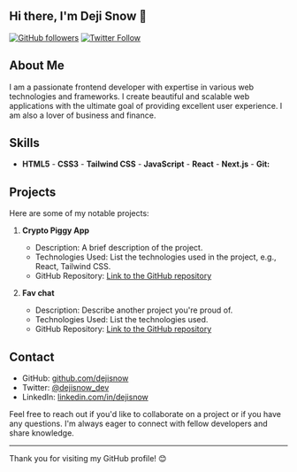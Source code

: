 ## Hi there, I'm Deji Snow 👋


<!--
**dejisnow/dejisnow** is a ✨ _special_ ✨ repository because its `README.md` (this file) appears on your GitHub profile.

Here are some ideas to get you started:

- 🔭 I’m currently working on ...
- 🌱 I’m currently learning ...
- 👯 I’m looking to collaborate on ...
- 🤔 I’m looking for help with ...
- 💬 Ask me about ...
- 📫 How to reach me: ...
- 😄 Pronouns: ...
- ⚡ Fun fact: ...
-->


[![GitHub followers](https://img.shields.io/github/followers/dejisnow?label=Follow&style=social)](https://github.com/dejisnow)
[![Twitter Follow](https://img.shields.io/twitter/follow/dejisnow_dev?style=social)](https://twitter.com/dejisnow_dev)

## About Me

I am a passionate frontend developer with expertise in various web technologies and frameworks. I create beautiful and scalable web applications with the ultimate goal of providing excellent user experience. I am also a lover of business and finance. 

## Skills

- **HTML5** - **CSS3** - **Tailwind CSS** - **JavaScript** - **React** - **Next.js** - **Git:**
 
## Projects

Here are some of my notable projects:

1. **Crypto Piggy App**
   - Description: A brief description of the project.
   - Technologies Used: List the technologies used in the project, e.g., React, Tailwind CSS.
   - GitHub Repository: [Link to the GitHub repository](https://github.com/dejisnow/Crypto-Piggy-App)

2. **Fav chat**
   - Description: Describe another project you're proud of.
   - Technologies Used: List the technologies used.
   - GitHub Repository: [Link to the GitHub repository](https://github.com/dejisnow/fav-chat)

## Contact

- GitHub: [github.com/dejisnow](https://github.com/dejisnow)
- Twitter: [@dejisnow_dev](https://twitter.com/dejisnow_dev)
- LinkedIn: [linkedin.com/in/dejisnow](https://linkedin.com/in/dejisnow)

Feel free to reach out if you'd like to collaborate on a project or if you have any questions. I'm always eager to connect with fellow developers and share knowledge.

---

Thank you for visiting my GitHub profile! 😊
